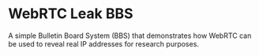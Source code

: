 # WebRTC Leak BBS
A simple Bulletin Board System (BBS) that demonstrates how WebRTC can be used to reveal real IP addresses for research purposes.
